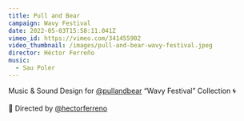```yaml
---
title: Pull and Bear
campaign: Wavy Festival
date: 2022-05-03T15:58:11.041Z
vimeo_id: https://vimeo.com/341455902
video_thumbnail: /images/pull-and-bear-wavy-festival.jpeg
director: Héctor Ferreño
music:
  - Sau Poler
---
```

Music & Sound Design for [@pullandbear](https://www.instagram.com/pullandbear/) “Wavy Festival” Collection 🌀\
\
🎥  Directed by [@hectorferreno](https://www.instagram.com/hectorferreno/)